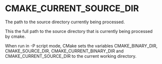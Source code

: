   

# CMAKE_CURRENT_SOURCE_DIR  
The path to the source directory currently being processed.  

This the full path to the source directory that is currently being
processed by cmake.  

When run in -P script mode, CMake sets the variables
CMAKE_BINARY_DIR, CMAKE_SOURCE_DIR,
CMAKE_CURRENT_BINARY_DIR and
CMAKE_CURRENT_SOURCE_DIR to the current working directory.  

